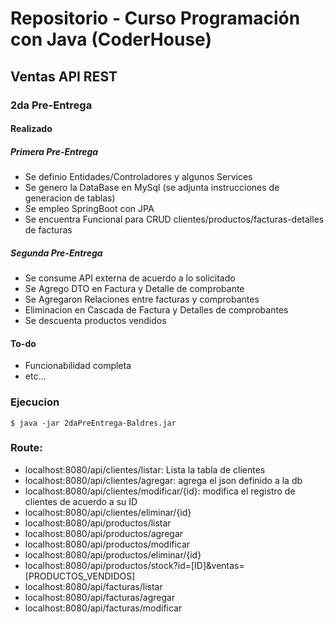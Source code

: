 # Repositorio - Curso Programación con Java (CoderHouse)

## Ventas API REST

### 2da Pre-Entrega

#### Realizado
##### Primera Pre-Entrega 
- Se definio Entidades/Controladores y algunos Services
- Se genero la DataBase en MySql (se adjunta instrucciones de generacion de tablas)
- Se empleo SpringBoot con JPA
- Se encuentra Funcional para CRUD clientes/productos/facturas-detalles de facturas

##### Segunda Pre-Entrega
- Se consume API externa de acuerdo a lo solicitado
- Se Agrego DTO en Factura y Detalle de comprobante
- Se Agregaron Relaciones entre facturas y comprobantes
- Eliminacion en Cascada de Factura y Detalles de comprobantes
- Se descuenta productos vendidos

#### To-do
- Funcionabilidad completa
- etc...

### Ejecucion

`$ java -jar 2daPreEntrega-Baldres.jar`

### Route:
- localhost:8080/api/clientes/listar: Lista la tabla de clientes
- localhost:8080/api/clientes/agregar: agrega el json definido a la db
- localhost:8080/api/clientes/modificar/{id}: modifica el registro de clientes de acuerdo a su ID
- localhost:8080/api/clientes/eliminar/{id}
- localhost:8080/api/productos/listar
- localhost:8080/api/productos/agregar
- localhost:8080/api/productos/modificar
- localhost:8080/api/productos/eliminar/{id}
- localhost:8080/api/productos/stock?id=[ID]&ventas=[PRODUCTOS_VENDIDOS]
- localhost:8080/api/facturas/listar
- localhost:8080/api/facturas/agregar
- localhost:8080/api/facturas/modificar



